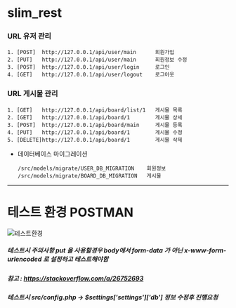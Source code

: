 # slim_rest

### URL 유저 관리
	1. [POST]  http://127.0.0.1/api/user/main      회원가입
	2. [PUT]   http://127.0.0.1/api/user/main      회원정보 수정
	3. [POST]  http://127.0.0.1/api/user/login     로그인
	4. [GET]   http://127.0.0.1/api/user/logout    로그아웃
 
### URL 게시물 관리
	1. [GET]   http://127.0.0.1/api/board/list/1   게시물 목록
	2. [GET]   http://127.0.0.1/api/board/1        게시물 상세
	3. [POST]  http://127.0.0.1/api/board/main     게시물 등록
	4. [PUT]   http://127.0.0.1/api/board/1        게시물 수정
	5. [DELETE]http://127.0.0.1/api/board/1        게시물 삭제
	
* 데이터베이스 마이그레이션
    ```
    /src/models/migrate/USER_DB_MIGRATION    회원정보
    /src/models/migrate/BOARD_DB_MIGRATION   게시물
    ```



* * *
# 테스트 환경 POSTMAN
![테스트환경](https://user-images.githubusercontent.com/11622241/56328083-4e79e980-61b8-11e9-8c17-af1e137f8e8a.png)

##### 테스트시 주의사항 put 을 사용할경우 body에서 form-data 가 아닌 x-www-form-urlencoded 로 설정하고 테스트해야함
##### 참고 : https://stackoverflow.com/a/26752693

##### 테스트시 src/config.php -> $settings['settings']['db'] 정보 수정후 진행요청
